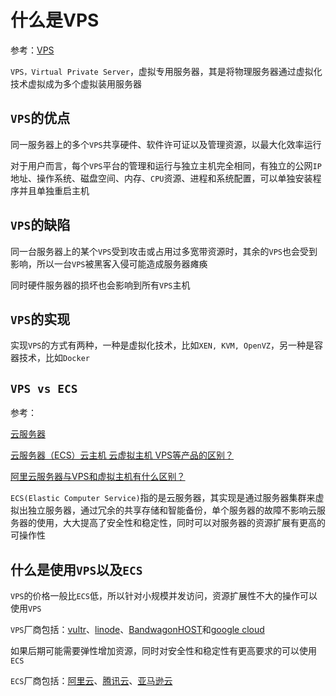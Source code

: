 
# 什么是VPS

参考：[VPS](https://baike.baidu.com/item/VPS#)

`VPS，Virtual Private Server`，虚拟专用服务器，其是将物理服务器通过虚拟化技术虚拟成为多个虚拟装用服务器

## `VPS`的优点

同一服务器上的多个`VPS`共享硬件、软件许可证以及管理资源，以最大化效率运行

对于用户而言，每个`VPS`平台的管理和运行与独立主机完全相同，有独立的公网`IP`地址、操作系统、磁盘空间、内存、`CPU`资源、进程和系统配置，可以单独安装程序并且单独重启主机

## `VPS`的缺陷

同一台服务器上的某个`VPS`受到攻击或占用过多宽带资源时，其余的`VPS`也会受到影响，所以一台`VPS`被黑客入侵可能造成服务器瘫痪

同时硬件服务器的损坏也会影响到所有`VPS`主机

## `VPS`的实现

实现`VPS`的方式有两种，一种是虚拟化技术，比如`XEN, KVM, OpenVZ`，另一种是容器技术，比如`Docker`

## `VPS vs ECS`

参考：

[云服务器](https://baike.baidu.com/item/%E4%BA%91%E6%9C%8D%E5%8A%A1%E5%99%A8)

[云服务器（ECS）云主机 云虚拟主机 VPS等产品的区别？](https://www.zhihu.com/question/46387307)

[阿里云服务器与VPS和虚拟主机有什么区别？](https://yq.aliyun.com/articles/226730)

`ECS(Elastic Computer Service)`指的是云服务器，其实现是通过服务器集群来虚拟出独立服务器，通过冗余的共享存储和智能备份，单个服务器的故障不影响云服务器的使用，大大提高了安全性和稳定性，同时可以对服务器的资源扩展有更高的可操作性

## 什么是使用`VPS`以及`ECS`

`VPS`的价格一般比`ECS`低，所以针对小规模并发访问，资源扩展性不大的操作可以使用`VPS`

`VPS`厂商包括：[vultr](https://www.vultr.com/)、[linode](https://www.linode.com)、[BandwagonHOST](https://bwh8.net/)和[google cloud](https://cloud.google.com/)

如果后期可能需要弹性增加资源，同时对安全性和稳定性有更高要求的可以使用`ECS`

`ECS`厂商包括：[阿里云](https://cn.aliyun.com/)、[腾讯云](https://cloud.tencent.com/)、[亚马逊云](https://amazonaws-china.com/cn/?nc2=h_lg)